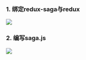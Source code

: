 ### 1. 绑定redux-saga与redux

![](http://rc9frlwp7.hn-bkt.clouddn.com/saga1.png)

### 2. 编写saga.js

![](http://rc9frlwp7.hn-bkt.clouddn.com/saga2.png)

